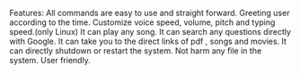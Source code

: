 Features:
All commands are easy to use and straight forward.
Greeting user according to the time.
Customize voice speed, volume, pitch and typing speed.(only Linux)
It can play any song.
It can search any questions directly with Google.
It can take you to the direct links of pdf , songs and movies.
It can directly shutdown or restart the system.
Not harm any file in the system.
User friendly.
